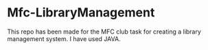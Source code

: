 # Mfc-LibraryManagement
This repo has been made for the MFC club task for creating a library management system. I have used JAVA.
